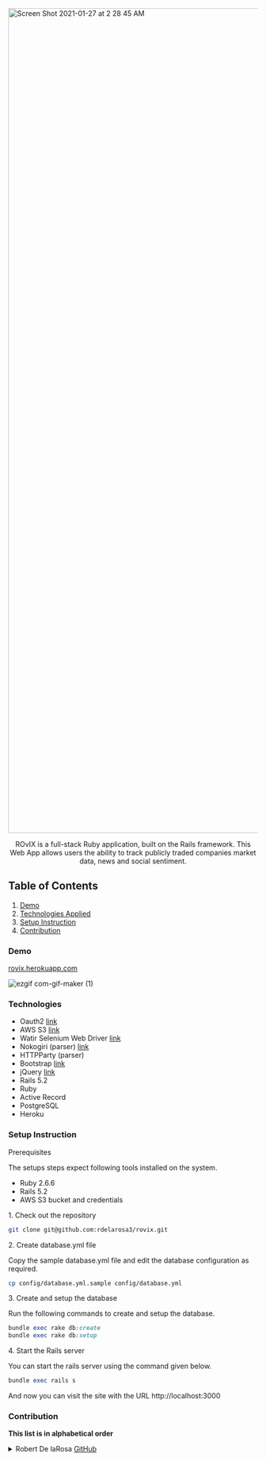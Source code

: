 
<img width="1663" alt="Screen Shot 2021-01-27 at 2 28 45 AM" src="https://user-images.githubusercontent.com/40813295/105964188-78c43080-6047-11eb-809e-d96bd89a91d8.png">

<b></b>
<b></b>
<p align="center"> 
ROvIX is a full-stack Ruby application, built on the Rails framework. This Web App allows users the ability to track publicly
traded companies market data, news and social sentiment. 
</p>

## Table of Contents
1. [Demo](https://github.com/rdelarosa3/rovix#demo)
2. [Technologies Applied](https://github.com/rdelarosa3/rovix#technologies)
3. [Setup Instruction](https://github.com/rdelarosa3/rovix#setup-instruction)
4. [Contribution](https://github.com/rdelarosa3/rovix#contribution)
### Demo
[rovix.herokuapp.com](https://rovix.herokuapp.com/)

![ezgif com-gif-maker (1)](https://user-images.githubusercontent.com/40813295/106035964-5576a100-609a-11eb-8f13-1cb1b21638ff.gif)
                         
### Technologies
- Oauth2 [link](https://oauth.net/2/)
- AWS S3 [link](https://aws.amazon.com/s3/)
- Watir Selenium Web Driver [link](http://watir.com/)
- Nokogiri (parser) [link](https://nokogiri.org/)
- HTTPParty (parser)
- Bootstrap [link](https://getbootstrap.com/)
- jQuery [link](https://jquery.com/)
- Rails 5.2 
- Ruby
- Active Record
- PostgreSQL
- Heroku


### Setup Instruction

<p>Prerequisites

The setups steps expect following tools installed on the system.

- Ruby 2.6.6
- Rails 5.2
- AWS S3 bucket and credentials

<p>1. Check out the repository </p>

```bash
git clone git@github.com:rdelarosa3/rovix.git
```

<p>2. Create database.yml file </p>

Copy the sample database.yml file and edit the database configuration as required.

```bash
cp config/database.yml.sample config/database.yml
```

<p>3. Create and setup the database </p>

Run the following commands to create and setup the database.

```ruby
bundle exec rake db:create
bundle exec rake db:setup
```

<p>4. Start the Rails server </p>

You can start the rails server using the command given below.

```ruby
bundle exec rails s
```

And now you can visit the site with the URL http://localhost:3000

### Contribution
**This list is in alphabetical order**

<details>
  <summary>Robert De laRosa <a href="https://github.com/rdelarosa3" target="_blank">GitHub</a></summary>

  1. Implementation of Device for Security 
  2. Integration of AWS S3 for remote file storage
  3. Implementation and setup for Oauth2 with Facebook
  4. UX/UI design using JS, CSS, JQuery, and Bootstrap libraries
  5. Web Driver Automation and Parsing of data to ruby objects
</details>
